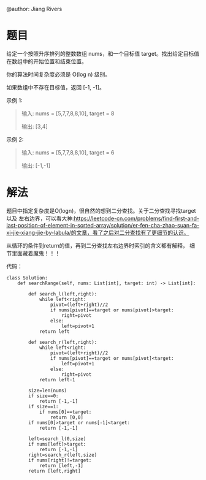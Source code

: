 @author: Jiang Rivers
# 题目
给定一个按照升序排列的整数数组 nums，和一个目标值 target。找出给定目标值在数组中的开始位置和结束位置。

你的算法时间复杂度必须是 O(log n) 级别。

如果数组中不存在目标值，返回 [-1, -1]。

示例 1:

> 输入: nums = [5,7,7,8,8,10], target = 8
>
> 输出: [3,4]

示例 2:

> 输入: nums = [5,7,7,8,8,10], target = 6
>
> 输出: [-1,-1]

# 解法
题目中指定复杂度是O(logn)，很自然的想到二分查找。关于二分查找寻找target以及
左右边界，可以看大神:https://leetcode-cn.com/problems/find-first-and-last-position-of-element-in-sorted-array/solution/er-fen-cha-zhao-suan-fa-xi-jie-xiang-jie-by-labula/的文章，看了之后对二分查找有了更细节的认识。

从循环的条件到return的值，再到二分查找左右边界时索引的含义都有解释，
细节里面藏着魔鬼！！！

代码：

    class Solution:
        def searchRange(self, nums: List[int], target: int) -> List[int]:
 
            def search_l(left,right):
                while left<right:
                    pivot=(left+right)//2
                    if nums[pivot]==target or nums[pivot]>target:
                        right=pivot
                    else:
                        left=pivot+1
                return left

            def search_r(left,right):
                while left<right:
                    pivot=(left+right)//2
                    if nums[pivot]==target or nums[pivot]<target:
                        left=pivot+1
                    else:
                        right=pivot
                return left-1
        
            size=len(nums)
            if size==0:
                return [-1,-1]
            if size==1:
                if nums[0]==target:
                    return [0,0]
            if nums[0]>target or nums[-1]<target:
                return [-1,-1]
         
            left=search_l(0,size)
            if nums[left]>target:
                return [-1,-1]
            right=search_r(left,size) 
            if nums[right]!=target:
                return [left,-1]
            return [left,right]
        



